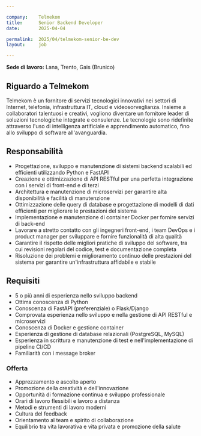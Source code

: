 ```yaml
---

company:    Telmekom
title:      Senior Backend Developer
date:       2025-04-04

permalink:  2025/04/telmekom-senior-be-dev
layout:     job

---
```


**Sede di lavoro:** Lana, Trento, Gais (Brunico)<br>

## Riguardo a Telmekom

Telmekom è un fornitore di servizi tecnologici innovativi nei settori di Internet, telefonia, infrastruttura IT,
cloud e videosorveglianza. Insieme a collaboratori talentuosi e creativi, vogliono diventare un
fornitore leader di soluzioni tecnologiche integrate e consulenze. Le tecnologie sono ridefinite
attraverso l'uso di intelligenza artificiale e apprendimento automatico, fino allo sviluppo di software
all'avanguardia.

## Responsabilità

* Progettazione, sviluppo e manutenzione di sistemi backend scalabili ed efficienti utilizzando Python e FastAPI
* Creazione e ottimizzazione di API RESTful per una perfetta integrazione con i servizi di front-end e di terzi
* Architettura e manutenzione di microservizi per garantire alta disponibilità e facilità di manutenzione
* Ottimizzazione delle query di database e progettazione di modelli di dati efficienti per migliorare le prestazioni del sistema
* Implementazione e manutenzione di container Docker per fornire servizi di back-end
* Lavorare a stretto contatto con gli ingegneri front-end, i team DevOps e i product manager per sviluppare e fornire funzionalità di alta qualità
* Garantire il rispetto delle migliori pratiche di sviluppo del software, tra cui revisioni regolari del codice, test e documentazione completa
* Risoluzione dei problemi e miglioramento continuo delle prestazioni del sistema per garantire un'infrastruttura affidabile e stabile

## Requisiti

* 5 o più anni di esperienza nello sviluppo backend
* Ottima conoscenza di Python
* Conoscenza di FastAPI (preferenziale) o Flask/Django
* Comprovata esperienza nello sviluppo e nella gestione di API RESTful e microservizi
* Conoscenza di Docker e gestione container
* Esperienza di gestione di database relazionali (PostgreSQL, MySQL)
* Esperienza in scrittura e manutenzione di test e nell'implementazione di pipeline CI/CD
* Familiarità con i message broker

### Offerta

* Apprezzamento e ascolto aperto
* Promozione della creatività e dell'innovazione
* Opportunità di formazione continua e sviluppo professionale
* Orari di lavoro flessibili e lavoro a distanza
* Metodi e strumenti di lavoro moderni
* Cultura del feedback
* Orientamento al team e spirito di collaborazione
* Equilibrio tra vita lavorativa e vita privata e promozione della salute
